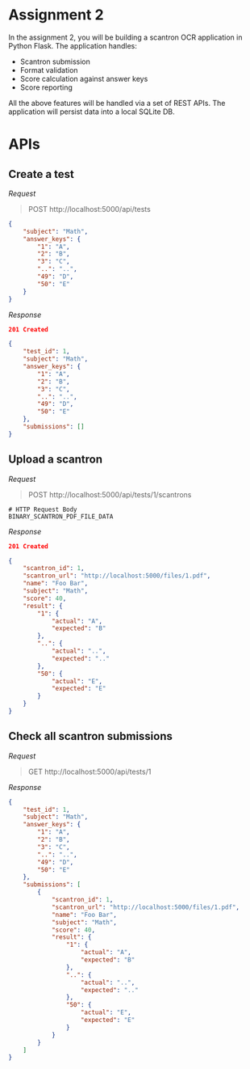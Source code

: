 # Assignment 2

In the assignment 2, you will be building a scantron OCR application in Python Flask. The application handles:

* Scantron submission
* Format validation
* Score calculation against answer keys
* Score reporting

All the above features will be handled via a set of REST APIs. The application will persist data into a local SQLite DB.

# APIs

## Create a test

_Request_

> POST http://localhost:5000/api/tests

```json
{
    "subject": "Math",
    "answer_keys": {
        "1": "A",
        "2": "B",
        "3": "C",
        "..": "..",
        "49": "D",
        "50": "E"
    }
}
```

_Response_

```json
201 Created

{
    "test_id": 1,
    "subject": "Math",
    "answer_keys": {
        "1": "A",
        "2": "B",
        "3": "C",
        "..": "..",
        "49": "D",
        "50": "E"
    },
    "submissions": [] 
}
```


## Upload a scantron

_Request_

> POST http://localhost:5000/api/tests/1/scantrons


```
# HTTP Request Body
BINARY_SCANTRON_PDF_FILE_DATA
```

_Response_

```json
201 Created

{
    "scantron_id": 1,
    "scantron_url": "http://localhost:5000/files/1.pdf",
    "name": "Foo Bar",
    "subject": "Math",
    "score": 40,
    "result": {
        "1": {
            "actual": "A",
            "expected": "B"
        },
        "..": {
            "actual": "..",
            "expected": ".."
        },
        "50": {
            "actual": "E",
            "expected": "E"
        }
    }
}
```

## Check all scantron submissions

_Request_

> GET http://localhost:5000/api/tests/1


_Response_

```json
{
    "test_id": 1,
    "subject": "Math",
    "answer_keys": {
        "1": "A",
        "2": "B",
        "3": "C",
        "..": "..",
        "49": "D",
        "50": "E"
    },
    "submissions": [
        {
            "scantron_id": 1,
            "scantron_url": "http://localhost:5000/files/1.pdf",
            "name": "Foo Bar",
            "subject": "Math",
            "score": 40,
            "result": {
                "1": {
                    "actual": "A",
                    "expected": "B"
                },
                "..": {
                    "actual": "..",
                    "expected": ".."
                },
                "50": {
                    "actual": "E",
                    "expected": "E"
                }
            }
        }
    ] 
}
```
